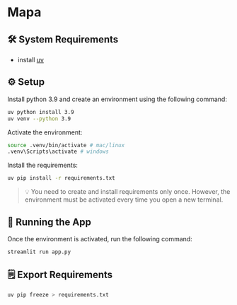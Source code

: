 # Mapa

## 🛠️ System Requirements

- install [uv][uv]

## ⚙️ Setup

Install python 3.9 and create an environment using the following command:

```sh
uv python install 3.9
uv venv --python 3.9
```

Activate the environment:

```sh
source .venv/bin/activate # mac/linux
.venv\Scripts\activate # windows
```

Install the requirements:

```sh
uv pip install -r requirements.txt
```

> 💡 You need to create and install requirements only once. However, the environment must be activated every time you open a new terminal.

## 🚀 Running the App

Once the environment is activated, run the following command:

```sh
streamlit run app.py
```

[uv]: https://docs.astral.sh/uv/getting-started/installation/#__tabbed_1_2

## 🗒️ Export Requirements

```sh
uv pip freeze > requirements.txt
```